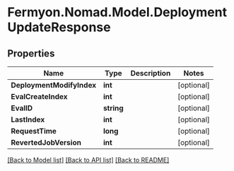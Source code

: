 # Fermyon.Nomad.Model.DeploymentUpdateResponse

## Properties

Name | Type | Description | Notes
------------ | ------------- | ------------- | -------------
**DeploymentModifyIndex** | **int** |  | [optional] 
**EvalCreateIndex** | **int** |  | [optional] 
**EvalID** | **string** |  | [optional] 
**LastIndex** | **int** |  | [optional] 
**RequestTime** | **long** |  | [optional] 
**RevertedJobVersion** | **int** |  | [optional] 

[[Back to Model list]](../README.md#documentation-for-models) [[Back to API list]](../README.md#documentation-for-api-endpoints) [[Back to README]](../README.md)

